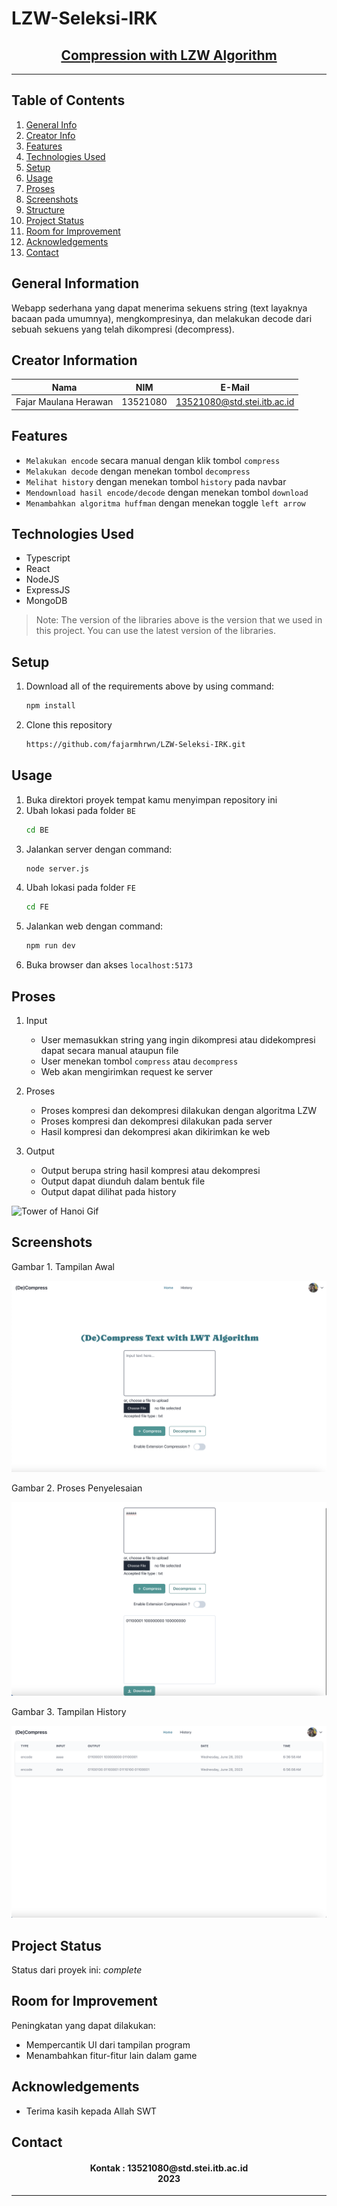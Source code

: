 # LZW-Seleksi-IRK
<h2 align="center">
   <a href="" target="_blank">Compression with LZW Algorithm</a>
</h2>
<hr>

## Table of Contents
1. [General Info](#general-information)
2. [Creator Info](#creator-information)
3. [Features](#features)
4. [Technologies Used](#technologies-used)
5. [Setup](#setup)
6. [Usage](#usage)
7. [Proses](#proses)
8. [Screenshots](#screenshots)
9. [Structure](#structure)
10. [Project Status](#project-status)
11. [Room for Improvement](#room-for-improvement)
12. [Acknowledgements](#acknowledgements)
13. [Contact](#contact)

<a name="general-information"></a>

## General Information
Webapp sederhana yang dapat menerima sekuens string (text layaknya bacaan pada umumnya), mengkompresinya, dan melakukan decode dari sebuah sekuens yang telah dikompresi (decompress).


<a name="creator-information"></a>

## Creator Information

| Nama                        | NIM      | E-Mail                      |
| --------------------------- | -------- | --------------------------- |
| Fajar Maulana Herawan       | 13521080 | 13521080@std.stei.itb.ac.id |

<a name="features"></a>

## Features
- `Melakukan encode` secara manual dengan klik tombol `compress`
- `Melakukan decode` dengan menekan tombol `decompress`
- `Melihat history` dengan menekan tombol `history` pada navbar
- `Mendownload hasil encode/decode` dengan menekan tombol `download`
- `Menambahkan algoritma huffman` dengan menekan toggle `left arrow`

<a name="technologies-used"></a>

## Technologies Used
- Typescript
- React
- NodeJS
- ExpressJS
- MongoDB

> Note: The version of the libraries above is the version that we used in this project. You can use the latest version of the libraries.

<a name="setup"></a>

## Setup
1. Download all of the requirements above by using command:
    ```bash
    npm install
    ```
2. Clone this repository
    ```bash
    https://github.com/fajarmhrwn/LZW-Seleksi-IRK.git
    ```

<a name="usage"></a>

## Usage
1. Buka direktori proyek tempat kamu menyimpan repository ini
2. Ubah lokasi pada folder `BE`
    ```bash
    cd BE
    ```
3. Jalankan server dengan command: 
    ```bash
    node server.js
    ```
4. Ubah lokasi pada folder `FE`
    ```bash
    cd FE
    ```
5. Jalankan web dengan command: 
    ```bash
    npm run dev
    ```
6. Buka browser dan akses `localhost:5173`


<a name="proses"></a>

## Proses
1. Input
    - User memasukkan string yang ingin dikompresi atau didekompresi dapat secara manual ataupun file
    - User menekan tombol `compress` atau `decompress`
    - Web akan mengirimkan request ke server

2. Proses
    - Proses kompresi dan dekompresi dilakukan dengan algoritma LZW
    - Proses kompresi dan dekompresi dilakukan pada server
    - Hasil kompresi dan dekompresi akan dikirimkan ke web

3. Output
    - Output berupa string hasil kompresi atau dekompresi
    - Output dapat diunduh dalam bentuk file
    - Output dapat dilihat pada history



![Tower of Hanoi Gif](/img/hanoi.gif)
## Screenshots
<p>
  <p>Gambar 1. Tampilan Awal</p>
  <img src="img/Gambar3.png">
  <nl>
  <p>Gambar 2. Proses Penyelesaian</p>
  <img src="img/Gambar2.png">
  <nl>
  <p>Gambar 3. Tampilan History</p>
  <img src="img/Gambar1.png">
  <nl>
</p>

<a name="project-status">

## Project Status
Status dari proyek ini: _complete_

<a name="room-for-improvement">

## Room for Improvement
Peningkatan yang dapat dilakukan:
- Mempercantik UI dari tampilan program
- Menambahkan fitur-fitur lain dalam game

<a name="acknowledgements">

## Acknowledgements
- Terima kasih kepada Allah SWT

<a name="contact"></a>

## Contact
<h4 align="center">
  Kontak : 13521080@std.stei.itb.ac.id<br/>
  2023
</h4>
<hr>
